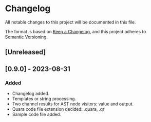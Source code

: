 # Changelog

All notable changes to this project will be documented in this file.

The format is based on [Keep a Changelog](https://keepachangelog.com/en/1.0.0/),
and this project adheres to [Semantic Versioning](https://semver.org/spec/v2.0.0.html).

## [Unreleased]

## [0.9.0] - 2023-08-31

### Added

- Changelog added.
- Templates or string processing.
- Two channel results for AST node visitors: value and output.
- Quara code file extension decided: .quara, .qr
- Sample code file added.

